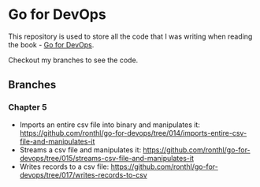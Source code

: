 # Go for DevOps
This repository is used to store all the code that I was writing when reading
the book - [Go for DevOps](https://www.amazon.com/Go-DevOps-language-Kubernetes-Terraform/dp/1801818894/).

Checkout my branches to see the code.

## Branches
### Chapter 5
* Imports an entire csv file into binary and manipulates it:
https://github.com/ronthl/go-for-devops/tree/014/imports-entire-csv-file-and-manipulates-it
* Streams a csv file and manipulates it:
https://github.com/ronthl/go-for-devops/tree/015/streams-csv-file-and-manipulates-it
* Writes records to a csv file:
https://github.com/ronthl/go-for-devops/tree/017/writes-records-to-csv
